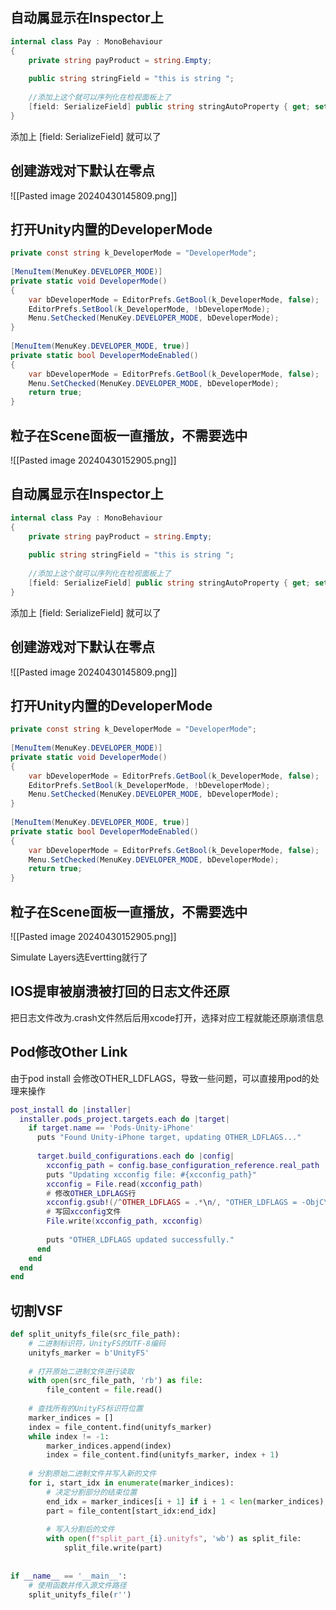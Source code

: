 ## 自动属显示在Inspector上

```C#
internal class Pay : MonoBehaviour  
{  
    private string payProduct = string.Empty;  
  
    public string stringField = "this is string ";  
    
	//添加上这个就可以序列化在检视面板上了
    [field: SerializeField] public string stringAutoProperty { get; set; }
}
```

添加上 [field: SerializeField] 就可以了

## 创建游戏对下默认在零点

![[Pasted image 20240430145809.png]]

## 打开Unity内置的DeveloperMode

```C#
private const string k_DeveloperMode = "DeveloperMode";  
  
[MenuItem(MenuKey.DEVELOPER_MODE)]  
private static void DeveloperMode()  
{  
    var bDeveloperMode = EditorPrefs.GetBool(k_DeveloperMode, false);  
    EditorPrefs.SetBool(k_DeveloperMode, !bDeveloperMode);  
    Menu.SetChecked(MenuKey.DEVELOPER_MODE, bDeveloperMode);  
}  
  
[MenuItem(MenuKey.DEVELOPER_MODE, true)]  
private static bool DeveloperModeEnabled()  
{  
    var bDeveloperMode = EditorPrefs.GetBool(k_DeveloperMode, false);  
    Menu.SetChecked(MenuKey.DEVELOPER_MODE, bDeveloperMode);  
    return true;  
}
```

## 粒子在Scene面板一直播放，不需要选中

![[Pasted image 20240430152905.png]]

## 自动属显示在Inspector上

```C#
internal class Pay : MonoBehaviour  
{  
    private string payProduct = string.Empty;  
  
    public string stringField = "this is string ";  
    
	//添加上这个就可以序列化在检视面板上了
    [field: SerializeField] public string stringAutoProperty { get; set; }
}
```

添加上 [field: SerializeField] 就可以了

## 创建游戏对下默认在零点

![[Pasted image 20240430145809.png]]

## 打开Unity内置的DeveloperMode

```C#
private const string k_DeveloperMode = "DeveloperMode";  
  
[MenuItem(MenuKey.DEVELOPER_MODE)]  
private static void DeveloperMode()  
{  
    var bDeveloperMode = EditorPrefs.GetBool(k_DeveloperMode, false);  
    EditorPrefs.SetBool(k_DeveloperMode, !bDeveloperMode);  
    Menu.SetChecked(MenuKey.DEVELOPER_MODE, bDeveloperMode);  
}  
  
[MenuItem(MenuKey.DEVELOPER_MODE, true)]  
private static bool DeveloperModeEnabled()  
{  
    var bDeveloperMode = EditorPrefs.GetBool(k_DeveloperMode, false);  
    Menu.SetChecked(MenuKey.DEVELOPER_MODE, bDeveloperMode);  
    return true;  
}
```

## 粒子在Scene面板一直播放，不需要选中

![[Pasted image 20240430152905.png]]

Simulate Layers选Evertting就行了

## IOS提审被崩溃被打回的日志文件还原

把日志文件改为.crash文件然后后用xcode打开，选择对应工程就能还原崩溃信息

## Pod修改Other Link 

由于pod install 会修改OTHER_LDFLAGS，导致一些问题，可以直接用pod的处理来操作

```lua
post_install do |installer|
  installer.pods_project.targets.each do |target|
    if target.name == 'Pods-Unity-iPhone'
      puts "Found Unity-iPhone target, updating OTHER_LDFLAGS..."
      
      target.build_configurations.each do |config|
        xcconfig_path = config.base_configuration_reference.real_path
        puts "Updating xcconfig file: #{xcconfig_path}"
        xcconfig = File.read(xcconfig_path)
        # 修改OTHER_LDFLAGS行
        xcconfig.gsub!(/^OTHER_LDFLAGS = .*\n/, "OTHER_LDFLAGS = -ObjC\n")
        # 写回xcconfig文件
        File.write(xcconfig_path, xcconfig)
        
        puts "OTHER_LDFLAGS updated successfully."
      end
    end
  end
end
```


## 切割VSF

```python
def split_unityfs_file(src_file_path):  
    # 二进制标识符，UnityFS的UTF-8编码  
    unityfs_marker = b'UnityFS'  
  
    # 打开原始二进制文件进行读取  
    with open(src_file_path, 'rb') as file:  
        file_content = file.read()  
  
    # 查找所有的UnityFS标识符位置  
    marker_indices = []  
    index = file_content.find(unityfs_marker)  
    while index != -1:  
        marker_indices.append(index)  
        index = file_content.find(unityfs_marker, index + 1)  
  
    # 分割原始二进制文件并写入新的文件  
    for i, start_idx in enumerate(marker_indices):  
        # 决定分割部分的结束位置  
        end_idx = marker_indices[i + 1] if i + 1 < len(marker_indices) else None  
        part = file_content[start_idx:end_idx]  
  
        # 写入分割后的文件  
        with open(f"split_part_{i}.unityfs", 'wb') as split_file:  
            split_file.write(part)  
  
  
if __name__ == '__main__':  
    # 使用函数并传入源文件路径  
    split_unityfs_file(r'')
```